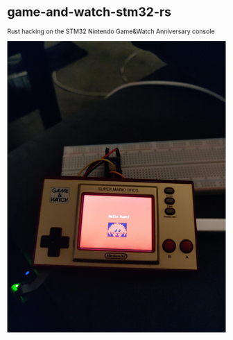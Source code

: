 # game-and-watch-stm32-rs
Rust hacking on the STM32 Nintendo Game&amp;Watch Anniversary console

![ferris demo on lcd](./img/lcd_working.png)
